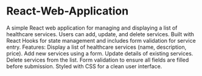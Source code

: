 # React-Web-Application
A simple React web application for managing and displaying a list of healthcare services. Users can add, update, and delete services. Built with React Hooks for state management and includes form validation for service entry.
Features:
Display a list of healthcare services (name, description, price).
Add new services using a form.
Update details of existing services.
Delete services from the list.
Form validation to ensure all fields are filled before submission.
Styled with CSS for a clean user interface.
